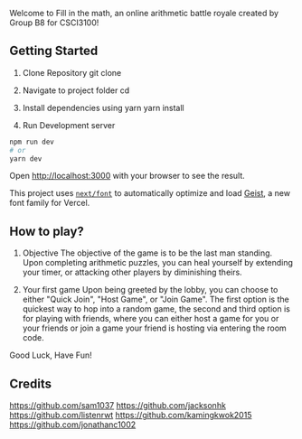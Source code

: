 Welcome to Fill in the math, an online arithmetic battle royale created by Group B8 for CSCI3100!

## Getting Started

1. Clone Repository
git clone 

2. Navigate to project folder
cd <project-folder-name>

3. Install dependencies using yarn
yarn install

4. Run Development server
```bash
npm run dev
# or
yarn dev
```

Open [http://localhost:3000](http://localhost:3000) with your browser to see the result.

This project uses [`next/font`](https://nextjs.org/docs/app/building-your-application/optimizing/fonts) to automatically optimize and load [Geist](https://vercel.com/font), a new font family for Vercel.

## How to play?

1. Objective
The objective of the game is to be the last man standing. Upon completing arithmetic puzzles, you can heal yourself
by extending your timer, or attacking other players by diminishing theirs.

2. Your first game
Upon being greeted by the lobby, you can choose to either "Quick Join", "Host Game", or "Join Game". The first option
is the quickest way to hop into a random game, the second and third option is for playing with friends, where you can
either host a game for you or your friends or join a game your friend is hosting via entering the room code.

Good Luck, Have Fun!

## Credits
https://github.com/sam1037
https://github.com/jacksonhk
https://github.com/listenrwt
https://github.com/kamingkwok2015
https://github.com/jonathanc1002